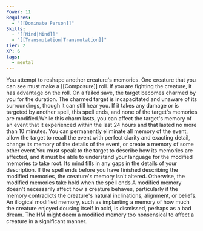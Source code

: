 ```yaml
---
Power: 11
Requires:
  - "[[Dominate Person]]"
Skills:
  - "[[Mind|Mind]]"
  - "[[Transmutation|Transmutation]]"
Tier: 2
XP: 6
tags:
  - mental
---
```


You attempt to reshape another creature's memories. One creature that you can see must make a [[Composure]]  roll. If you are fighting the creature, it has advantage on the roll. On a failed save, the target becomes charmed by you for the duration. The charmed target is incapacitated and unaware of its surroundings, though it can still hear you. If it takes any damage or is targeted by another spell, this spell ends, and none of the target's memories are modified.While this charm lasts, you can affect the target's memory of an event that it experienced within the last 24 hours and that lasted no more than 10 minutes. You can permanently eliminate all memory of the event, allow the target to recall the event with perfect clarity and exacting detail, change its memory of the details of the event, or create a memory of some other event.You must speak to the target to describe how its memories are affected, and it must be able to understand your language for the modified memories to take root. Its mind fills in any gaps in the details of your description. If the spell ends before you have finished describing the modified memories, the creature's memory isn't altered. Otherwise, the modified memories take hold when the spell ends.A modified memory doesn't necessarily affect how a creature behaves, particularly if the memory contradicts the creature's natural inclinations, alignment, or beliefs. An illogical modified memory, such as implanting a memory of how much the creature enjoyed dousing itself in acid, is dismissed, perhaps as a bad dream. The HM might deem a modified memory too nonsensical to affect a creature in a significant manner.